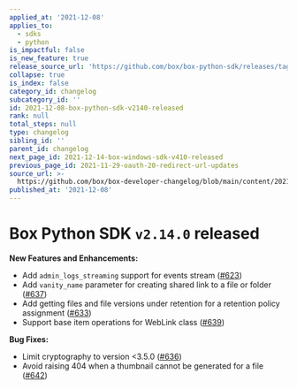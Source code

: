 ```yaml
---
applied_at: '2021-12-08'
applies_to:
  - sdks
  - python
is_impactful: false
is_new_feature: true
release_source_url: 'https://github.com/box/box-python-sdk/releases/tag/v2.14.0'
collapse: true
is_index: false
category_id: changelog
subcategory_id: ''
id: 2021-12-08-box-python-sdk-v2140-released
rank: null
total_steps: null
type: changelog
sibling_id: ''
parent_id: changelog
next_page_id: 2021-12-14-box-windows-sdk-v410-released
previous_page_id: 2021-11-29-oauth-20-redirect-url-updates
source_url: >-
  https://github.com/box/box-developer-changelog/blob/main/content/2021/12-08-box-python-sdk-v2140-released.md
published_at: '2021-12-08'
---
```

# Box Python SDK `v2.14.0` released

**New Features and Enhancements:**

* Add `admin_logs_streaming` support for events stream ([#623][1])
* Add `vanity_name` parameter for creating shared link to a file or folder ([#637][2])
* Add getting files and file versions under retention for a retention policy assignment ([#633][3])
* Support base item operations for WebLink class ([#639][4])

**Bug Fixes:**

* Limit cryptography to version <3.5.0 ([#636][5])
* Avoid raising 404 when a thumbnail cannot be generated for a file ([#642][6])

[1]: https://github.com/box/box-python-sdk/pull/623
[2]: https://github.com/box/box-python-sdk/pull/637
[3]: https://github.com/box/box-python-sdk/pull/633
[4]: https://github.com/box/box-python-sdk/pull/639
[5]: https://github.com/box/box-python-sdk/pull/636
[6]: https://github.com/box/box-python-sdk/pull/642